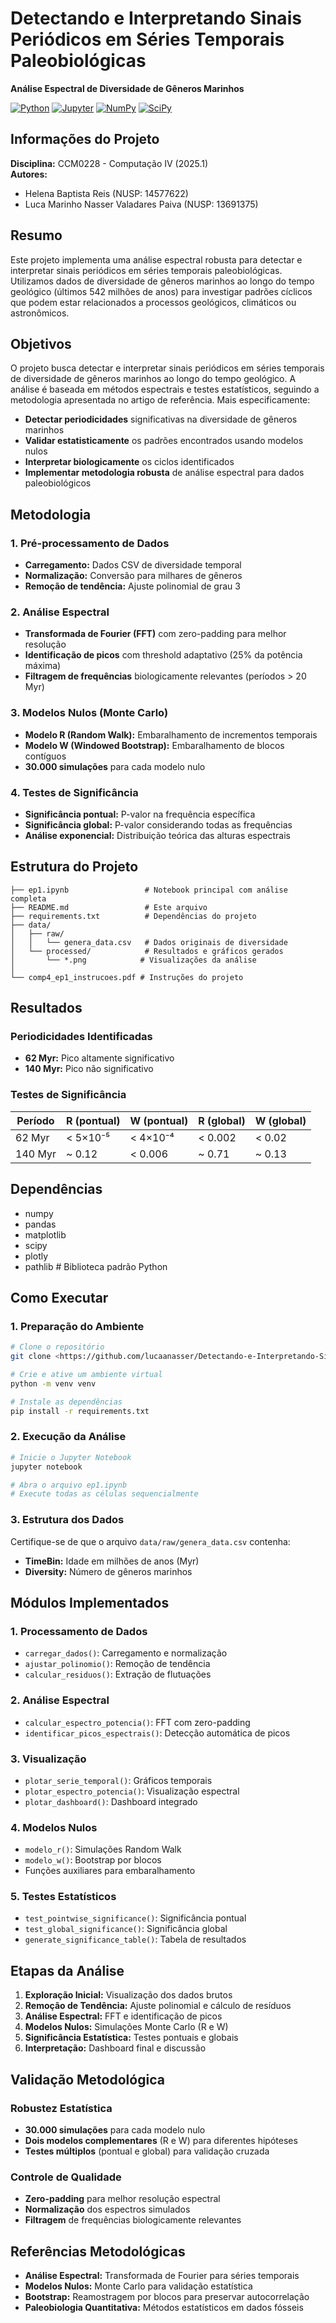# Detectando e Interpretando Sinais Periódicos em Séries Temporais Paleobiológicas

**Análise Espectral de Diversidade de Gêneros Marinhos**

[![Python](https://img.shields.io/badge/Python-3.8+-blue.svg)](https://www.python.org/)
[![Jupyter](https://img.shields.io/badge/Jupyter-Notebook-orange.svg)](https://jupyter.org/)
[![NumPy](https://img.shields.io/badge/NumPy-1.21+-green.svg)](https://numpy.org/)
[![SciPy](https://img.shields.io/badge/SciPy-1.7+-red.svg)](https://scipy.org/)

## Informações do Projeto

**Disciplina:** CCM0228 - Computação IV (2025.1)  
**Autores:**
- Helena Baptista Reis (NUSP: 14577622)
- Luca Marinho Nasser Valadares Paiva (NUSP: 13691375)

## Resumo

Este projeto implementa uma análise espectral robusta para detectar e interpretar sinais periódicos em séries temporais paleobiológicas. Utilizamos dados de diversidade de gêneros marinhos ao longo do tempo geológico (últimos 542 milhões de anos) para investigar padrões cíclicos que podem estar relacionados a processos geológicos, climáticos ou astronômicos.

## Objetivos

O projeto busca detectar e interpretar sinais periódicos em séries temporais de diversidade de gêneros marinhos ao longo do tempo geológico. A análise é baseada em métodos espectrais e testes estatísticos, seguindo a metodologia apresentada no artigo de referência. Mais especificamente:

- **Detectar periodicidades** significativas na diversidade de gêneros marinhos
- **Validar estatisticamente** os padrões encontrados usando modelos nulos
- **Interpretar biologicamente** os ciclos identificados
- **Implementar metodologia robusta** de análise espectral para dados paleobiológicos

## Metodologia

### 1. Pré-processamento de Dados
- **Carregamento:** Dados CSV de diversidade temporal
- **Normalização:** Conversão para milhares de gêneros
- **Remoção de tendência:** Ajuste polinomial de grau 3

### 2. Análise Espectral
- **Transformada de Fourier (FFT)** com zero-padding para melhor resolução
- **Identificação de picos** com threshold adaptativo (25% da potência máxima)
- **Filtragem de frequências** biologicamente relevantes (períodos > 20 Myr)

### 3. Modelos Nulos (Monte Carlo)
- **Modelo R (Random Walk):** Embaralhamento de incrementos temporais
- **Modelo W (Windowed Bootstrap):** Embaralhamento de blocos contíguos
- **30.000 simulações** para cada modelo nulo

### 4. Testes de Significância
- **Significância pontual:** P-valor na frequência específica
- **Significância global:** P-valor considerando todas as frequências
- **Análise exponencial:** Distribuição teórica das alturas espectrais

## Estrutura do Projeto

```
├── ep1.ipynb                 # Notebook principal com análise completa
├── README.md                 # Este arquivo
├── requirements.txt          # Dependências do projeto
├── data/
│   ├── raw/
│   │   └── genera_data.csv   # Dados originais de diversidade
│   └── processed/            # Resultados e gráficos gerados
│       └── *.png            # Visualizações da análise
│       
└── comp4_ep1_instrucoes.pdf # Instruções do projeto
```

## Resultados

### Periodicidades Identificadas
- **62 Myr:** Pico altamente significativo 
- **140 Myr:** Pico não significativo 

### Testes de Significância
| Período | R (pontual) | W (pontual) | R (global) | W (global) |
|---------|-------------|-------------|------------|------------|
| 62 Myr  | < 5×10⁻⁵    | < 4×10⁻⁴    | < 0.002    | < 0.02     |
| 140 Myr | ~ 0.12      | < 0.006     | ~ 0.71     | ~ 0.13     |


## Dependências

- numpy 
- pandas 
- matplotlib 
- scipy 
- plotly 
- pathlib  # Biblioteca padrão Python

## Como Executar

### 1. Preparação do Ambiente
```bash
# Clone o repositório
git clone <https://github.com/lucaanasser/Detectando-e-Interpretando-Sinais-Periodicos-em-Series-Temporais-Paleobiologicas.git>

# Crie e ative um ambiente virtual
python -m venv venv

# Instale as dependências
pip install -r requirements.txt
```

### 2. Execução da Análise
```bash
# Inicie o Jupyter Notebook
jupyter notebook

# Abra o arquivo ep1.ipynb
# Execute todas as células sequencialmente
```

### 3. Estrutura dos Dados
Certifique-se de que o arquivo `data/raw/genera_data.csv` contenha:
- **TimeBin:** Idade em milhões de anos (Myr)
- **Diversity:** Número de gêneros marinhos

## Módulos Implementados

### 1. Processamento de Dados
- `carregar_dados()`: Carregamento e normalização
- `ajustar_polinomio()`: Remoção de tendência
- `calcular_residuos()`: Extração de flutuações

### 2. Análise Espectral
- `calcular_espectro_potencia()`: FFT com zero-padding
- `identificar_picos_espectrais()`: Detecção automática de picos

### 3. Visualização
- `plotar_serie_temporal()`: Gráficos temporais
- `plotar_espectro_potencia()`: Visualização espectral
- `plotar_dashboard()`: Dashboard integrado

### 4. Modelos Nulos
- `modelo_r()`: Simulações Random Walk
- `modelo_w()`: Bootstrap por blocos
- Funções auxiliares para embaralhamento

### 5. Testes Estatísticos
- `test_pointwise_significance()`: Significância pontual
- `test_global_significance()`: Significância global
- `generate_significance_table()`: Tabela de resultados

## Etapas da Análise

1. **Exploração Inicial:** Visualização dos dados brutos
2. **Remoção de Tendência:** Ajuste polinomial e cálculo de resíduos
3. **Análise Espectral:** FFT e identificação de picos
4. **Modelos Nulos:** Simulações Monte Carlo (R e W)
5. **Significância Estatística:** Testes pontuais e globais
6. **Interpretação:** Dashboard final e discussão

## Validação Metodológica

### Robustez Estatística
- **30.000 simulações** para cada modelo nulo
- **Dois modelos complementares** (R e W) para diferentes hipóteses
- **Testes múltiplos** (pontual e global) para validação cruzada

### Controle de Qualidade
- **Zero-padding** para melhor resolução espectral
- **Normalização** dos espectros simulados
- **Filtragem** de frequências biologicamente relevantes

## Referências Metodológicas

- **Análise Espectral:** Transformada de Fourier para séries temporais
- **Modelos Nulos:** Monte Carlo para validação estatística
- **Bootstrap:** Reamostragem por blocos para preservar autocorrelação
- **Paleobiologia Quantitativa:** Métodos estatísticos em dados fósseis